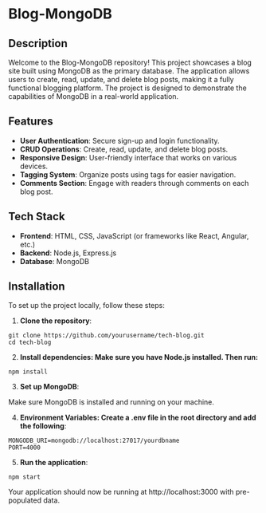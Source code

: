 # Blog-MongoDB

## Description

Welcome to the Blog-MongoDB repository! This project showcases a blog site built using MongoDB as the primary database. The application allows users to create, read, update, and delete blog posts, making it a fully functional blogging platform. The project is designed to demonstrate the capabilities of MongoDB in a real-world application.

## Features

- **User Authentication**: Secure sign-up and login functionality.
- **CRUD Operations**: Create, read, update, and delete blog posts.
- **Responsive Design**: User-friendly interface that works on various devices.
- **Tagging System**: Organize posts using tags for easier navigation.
- **Comments Section**: Engage with readers through comments on each blog post.

## Tech Stack

- **Frontend**: HTML, CSS, JavaScript (or frameworks like React, Angular, etc.)
- **Backend**: Node.js, Express.js
- **Database**: MongoDB

## Installation

To set up the project locally, follow these steps:

1. **Clone the repository**:
```
git clone https://github.com/yourusername/tech-blog.git
cd tech-blog
```

2. **Install dependencies: Make sure you have Node.js installed. Then run:**
```
npm install
```

3. **Set up MongoDB**:

  Make sure MongoDB is installed and running on your machine.

4. **Environment Variables: Create a .env file in the root directory and add the following**:

```
MONGODB_URI=mongodb://localhost:27017/yourdbname
PORT=4000
```

5. **Run the application**:

```
npm start
```

Your application should now be running at http://localhost:3000 with pre-populated data.
